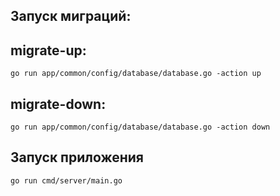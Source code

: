 ## Запуск миграций:

## migrate-up:

```
go run app/common/config/database/database.go -action up
```
## migrate-down:	
	
```
go run app/common/config/database/database.go -action down
```
## Запуск приложения
```
go run cmd/server/main.go
```
